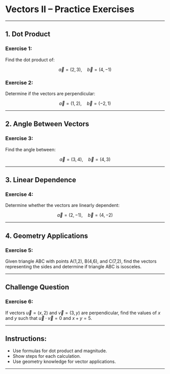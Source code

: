 
# Vectors II – Practice Exercises

---

## **1. Dot Product**

### Exercise 1:
Find the dot product of:

$$
\vec{a} = (2, 3), \quad \vec{b} = (4, -1)
$$

### Exercise 2:
Determine if the vectors are perpendicular:

$$
\vec{a} = (1, 2), \quad \vec{b} = (-2, 1)
$$

---

## **2. Angle Between Vectors**

### Exercise 3:
Find the angle between:

$$
\vec{a} = (3, 4), \quad \vec{b} = (4, 3)
$$

---

## **3. Linear Dependence**

### Exercise 4:
Determine whether the vectors are linearly dependent:

$$
\vec{a} = (2, -1), \quad \vec{b} = (4, -2)
$$

---

## **4. Geometry Applications**

### Exercise 5:
Given triangle ABC with points A(1,2), B(4,6), and C(7,2), find the vectors representing the sides and determine if triangle ABC is isosceles.

---

## Challenge Question

### Exercise 6:
If vectors $\vec{u} = (x, 2)$ and $\vec{v} = (3, y)$ are perpendicular, find the values of $x$ and $y$ such that $\vec{u} \cdot \vec{v} = 0$ and $x + y = 5$.

---

## Instructions:
- Use formulas for dot product and magnitude.
- Show steps for each calculation.
- Use geometry knowledge for vector applications.

---

